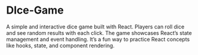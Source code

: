 # DIce-Game
A simple and interactive dice game built with React. Players can roll dice and see random results with each click. The game showcases React’s state management and event handling. It’s a fun way to practice React concepts like hooks, state, and component rendering.
